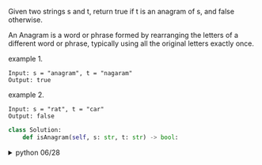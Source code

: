 
Given two strings s and t, return true if t is an anagram of s, and false otherwise.

An Anagram is a word or phrase formed by rearranging the letters of a different word or phrase, typically using all the original letters exactly once.

example 1.

```
Input: s = "anagram", t = "nagaram"
Output: true
```

example 2.

```
Input: s = "rat", t = "car"
Output: false
```

```py
class Solution:
    def isAnagram(self, s: str, t: str) -> bool:
```

<details>

  <summary>python 06/28</summary>

```py

# Time Complexity: O(A+B), when A, B represent length of s, and t respectively
# Space Complexity: O(1)
class Solution:
    def isAnagram(self, s: str, t: str) -> bool:
        hashmap = {}
        for letter in s:
            if letter in hashmap:
                hashmap[letter] += 1
            else:
                hashmap[letter] = 1
        
        for letter in t:
            if letter in hashmap:
                hashmap[letter] -= 1
            else:
                return False
        
        for k in hashmap:
            if hashmap[k] > 0:
                return False
        
        return True
```

</details>
